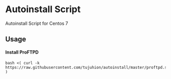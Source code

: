 # Autoinstall Script

Autoinstall Script for Centos 7

## Usage

#### Install ProFTPD
```
bash <( curl -k https://raw.githubusercontent.com/tujuhion/autoinstall/master/proftpd.sh )
```
